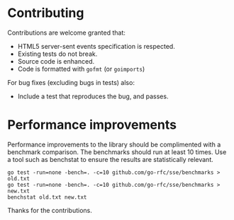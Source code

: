 # Contributing

Contributions are welcome granted that:

- HTML5 server-sent events specification is respected.
- Existing tests do not break.
- Source code is enhanced.
- Code is formatted with `gofmt` (or `goimports`)

For bug fixes (excluding bugs in tests) also:

- Include a test that reproduces the bug, and passes.

# Performance improvements

Performance improvements to the library should be complimented with a benchmark
comparison. The benchmarks should run at least 10 times. Use a tool such as 
benchstat to ensure the results are statistically relevant.

```
go test -run=none -bench=. -c=10 github.com/go-rfc/sse/benchmarks > old.txt
go test -run=none -bench=. -c=10 github.com/go-rfc/sse/benchmarks > new.txt
benchstat old.txt new.txt
```

Thanks for the contributions.
